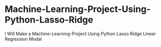 # Machine-Learning-Project-Using-Python-Lasso-Ridge
I Will Make a Machine-Learning-Project Using Python Lasso Ridge Linear Regression Modal
